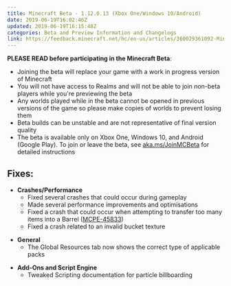 ```yaml
---
title: Minecraft Beta - 1.12.0.13 (Xbox One/Windows 10/Android)
date: 2019-06-19T16:02:46Z
updated: 2019-06-19T16:15:48Z
categories: Beta and Preview Information and Changelogs
link: https://feedback.minecraft.net/hc/en-us/articles/360029361092-Minecraft-Beta-1-12-0-13-Xbox-One-Windows-10-Android
---
```


**PLEASE READ before participating in the Minecraft Beta**:

- Joining the beta will replace your game with a work in progress version of Minecraft
- You will not have access to Realms and will not be able to join non-beta players while you're previewing the beta
- Any worlds played while in the beta cannot be opened in previous versions of the game so please make copies of worlds to prevent losing them
- Beta builds can be unstable and are not representative of final version quality
- The beta is available only on Xbox One, Windows 10, and Android (Google Play). To join or leave the beta, see [aka.ms/JoinMCBeta](https://aka.ms/JoinMCBeta) for detailed instructions 

## **Fixes:**

- **Crashes/Performance**
  - Fixed several crashes that could occur during gameplay
  - Made several performance improvements and optimisations
  - Fixed a crash that could occur when attempting to transfer too many items into a Barrel ([MCPE-45833](https://bugs.mojang.com/browse/MCPE-45833))
  - Fixed a crash related to an invalid bucket texture 

<!-- -->

- **General**
  - The Global Resources tab now shows the correct type of applicable packs 

<!-- -->

- **Add-Ons and Script Engine**
  - Tweaked Scripting documentation for particle billboarding
